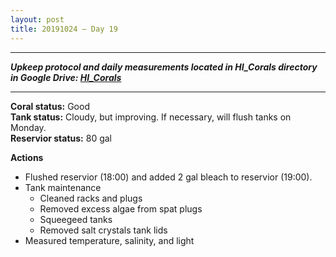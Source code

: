 ```yaml
---
layout: post
title: 20191024 – Day 19
---
```


---
***Upkeep protocol and daily measurements located in HI_Corals directory in Google Drive: [HI_Corals](https://drive.google.com/drive/u/1/folders/1Dxil5Lj1ynvuIuGDWx9_AyqkdplIcCZQ)***

---

**Coral status:** Good  
**Tank status:** Cloudy, but improving. If necessary, will flush tanks on Monday.  
**Reservior status:** 80 gal

**Actions**  
- Flushed reservior (18:00) and added 2 gal bleach to reservior (19:00). 
- Tank maintenance  
    - Cleaned racks and plugs  
    - Removed excess algae from spat plugs
    - Squeegeed tanks  
    - Removed salt crystals tank lids
- Measured temperature, salinity, and light